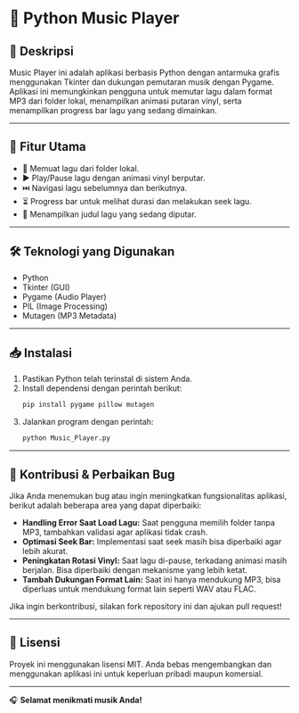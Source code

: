 # 🎵 Python Music Player

## 📝 Deskripsi
Music Player ini adalah aplikasi berbasis Python dengan antarmuka grafis menggunakan Tkinter dan dukungan pemutaran musik dengan Pygame. Aplikasi ini memungkinkan pengguna untuk memutar lagu dalam format MP3 dari folder lokal, menampilkan animasi putaran vinyl, serta menampilkan progress bar lagu yang sedang dimainkan.

---

## 🚀 Fitur Utama
- 📂 Memuat lagu dari folder lokal.
- ▶️ Play/Pause lagu dengan animasi vinyl berputar.
- ⏭️ Navigasi lagu sebelumnya dan berikutnya.
- ⏳ Progress bar untuk melihat durasi dan melakukan seek lagu.
- 🎵 Menampilkan judul lagu yang sedang diputar.

---

## 🛠️ Teknologi yang Digunakan
- Python
- Tkinter (GUI)
- Pygame (Audio Player)
- PIL (Image Processing)
- Mutagen (MP3 Metadata)

---

## 📥 Instalasi
1. Pastikan Python telah terinstal di sistem Anda.
2. Install dependensi dengan perintah berikut:
   ```bash
   pip install pygame pillow mutagen
   ```
3. Jalankan program dengan perintah:
   ```bash
   python Music_Player.py
   ```

---

## 🐞 Kontribusi & Perbaikan Bug
Jika Anda menemukan bug atau ingin meningkatkan fungsionalitas aplikasi, berikut adalah beberapa area yang dapat diperbaiki:

- **Handling Error Saat Load Lagu:** Saat pengguna memilih folder tanpa MP3, tambahkan validasi agar aplikasi tidak crash.
- **Optimasi Seek Bar:** Implementasi saat seek masih bisa diperbaiki agar lebih akurat.
- **Peningkatan Rotasi Vinyl:** Saat lagu di-pause, terkadang animasi masih berjalan. Bisa diperbaiki dengan mekanisme yang lebih ketat.
- **Tambah Dukungan Format Lain:** Saat ini hanya mendukung MP3, bisa diperluas untuk mendukung format lain seperti WAV atau FLAC.

Jika ingin berkontribusi, silakan fork repository ini dan ajukan pull request!

---

## 📜 Lisensi
Proyek ini menggunakan lisensi MIT. Anda bebas mengembangkan dan menggunakan aplikasi ini untuk keperluan pribadi maupun komersial.

---

🎧 **Selamat menikmati musik Anda!**


